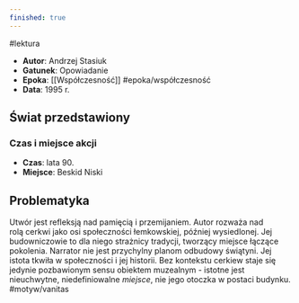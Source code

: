 ```yaml
---
finished: true
---
```

#lektura 
- **Autor**: Andrzej Stasiuk
- **Gatunek**: Opowiadanie
- **Epoka**: [[Współczesność]] #epoka/współczesność 
- **Data**: 1995 r. 
## Świat przedstawiony
### Czas i miejsce akcji
- **Czas**: lata 90.
- **Miejsce**: Beskid Niski
## Problematyka
Utwór jest refleksją nad pamięcią i przemijaniem. Autor rozważa nad rolą cerkwi jako osi społeczności łemkowskiej, później wysiedlonej. Jej budowniczowie to dla niego strażnicy tradycji, tworzący miejsce łączące pokolenia.
Narrator nie jest przychylny planom odbudowy świątyni. Jej istota tkwiła w społeczności i jej historii. Bez kontekstu cerkiew staje się jedynie pozbawionym sensu obiektem muzealnym - istotne jest nieuchwytne, niedefiniowalne *miejsce*, nie jego otoczka w postaci budynku. 
#motyw/vanitas 